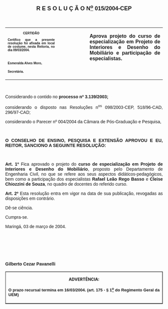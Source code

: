 <BODY>

<B><FONT FACE="Arial" SIZE=4><P ALIGN="CENTER"></P>
<P ALIGN="CENTER">R E S O L U &Ccedil; &Atilde; O N<U><SUP>o</U></SUP> 015/2004-CEP</P>
</B></FONT><FONT FACE="Arial"><P ALIGN="CENTER"></P>
<P ALIGN="CENTER">&nbsp;</P></FONT>
<TABLE CELLSPACING=0 BORDER=0 CELLPADDING=7 WIDTH=595>
<TR><TD WIDTH="33%" VALIGN="TOP">
<B><FONT FACE="Arial" SIZE=1><P ALIGN="CENTER">CERTID&Atilde;O</P>
<P ALIGN="JUSTIFY">   Certifico que a presente resolu&ccedil;&atilde;o foi afixada em local de costume, nesta Reitoria, no dia 09/03/2004.</P>
<P ALIGN="JUSTIFY"></P>
<P ALIGN="JUSTIFY">&nbsp;</P>
<P>Esmeralda Alves Moro,</P>
<P>Secret&aacute;ria.</B></FONT></TD>
<TD WIDTH="19%" VALIGN="TOP">&nbsp;</TD>
<TD WIDTH="48%" VALIGN="TOP">
<B><FONT FACE="Arial"><P ALIGN="JUSTIFY">Aprova projeto do curso de especializa&ccedil;&atilde;o em Projeto de Interiores e Desenho do Mobili&aacute;rio e participa&ccedil;&atilde;o de especialistas.</B></FONT></TD>
</TR>
</TABLE>

<FONT FACE="Arial"><P ALIGN="JUSTIFY"></P>
<P ALIGN="JUSTIFY">&nbsp;</P>
<P ALIGN="JUSTIFY">Considerando o contido no <B>processo nº 3.139/2003;</P>
</B><P ALIGN="JUSTIFY">considerando o disposto nas Resolu&ccedil;&otilde;es n<SUP>os</SUP> 098/2003-CEP, 518/96-CAD, 296/97-CAD;</P>
<P ALIGN="JUSTIFY">considerando o Parecer nº 004/2004 da C&acirc;mara de P&oacute;s-Gradua&ccedil;&atilde;o e Pesquisa,</P>
<P ALIGN="JUSTIFY"></P>
<P ALIGN="JUSTIFY">&nbsp;</P>
<B><P ALIGN="JUSTIFY">O CONSELHO DE ENSINO, PESQUISA E EXTENS&Atilde;O APROVOU E EU, REITOR, SANCIONO A SEGUINTE RESOLU&Ccedil;&Atilde;O:</P>
</B><DL>
<DT></DT>
</DL>
<B><P ALIGN="JUSTIFY">&nbsp;</P>
<P ALIGN="JUSTIFY">Art. 1º</B>  Fica aprovado o projeto do <B>curso de especializa&ccedil;&atilde;o em Projeto de Interiores e Desenho do Mobili&aacute;rio</B>, proposto pelo Departamento de Engenharia Civil, no que se refere aos seus aspectos did&aacute;ticos-pedag&oacute;gicos, bem como a participa&ccedil;&atilde;o dos especialistas <B>Rafael Le&atilde;o Rego Basso</B> e <B>Cleise Chiozzini de Souza</B>, no quadro de docentes do referido curso.</P>
<B><P ALIGN="JUSTIFY">Art.  2º  </B>Esta resolu&ccedil;&atilde;o entra em vigor na data de sua publica&ccedil;&atilde;o, revogadas as disposi&ccedil;&otilde;es em contr&aacute;rio.</P>
<P ALIGN="JUSTIFY">D&ecirc;-se ci&ecirc;ncia.</P>
<P ALIGN="JUSTIFY">Cumpra-se.&#9;</P>
<P ALIGN="JUSTIFY"></P>
<P ALIGN="JUSTIFY">Maring&aacute;, 03 de mar&ccedil;o de 2004.</P>
<P ALIGN="JUSTIFY"></P>
<P ALIGN="JUSTIFY">&nbsp;</P>
<P ALIGN="JUSTIFY">&nbsp;</P>
<P ALIGN="JUSTIFY">&nbsp;</P>
<B><P ALIGN="JUSTIFY">Gilberto Cezar Pavanelli</P></B></FONT>
<TABLE BORDER CELLSPACING=1 CELLPADDING=4 WIDTH=207>
<TR><TD VALIGN="TOP">
<B><FONT SIZE=2><P ALIGN="CENTER">ADVERT&Ecirc;NCIA:</P>
</FONT><FONT FACE="Arial" SIZE=2><P ALIGN="JUSTIFY">O prazo recursal termina em 16/03/2004. (art. 175 - § 1<U><SUP>o</U></SUP> do Regimento Geral da UEM)</B></FONT></TD>
</TR>
</TABLE>

<DL>
<DT ALIGN="RIGHT"></DT>
</DL></BODY>
